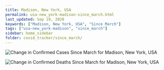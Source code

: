 ```yaml
---
title: Madison, New York, USA
permalink: usa-new_york-madison-since_march.html
last_updated: Sep 19, 2020
keywords: ["Madison, New York, USA", "Since March"]
tags: ["usa-new_york-madison", "since_march"]
sidebar: home_sidebar
folder: covid_tracker/since_march/
---
```


![Change in Confirmed Cases Since March for Madison, New York, USA](images/graphs/usa-new_york-madison-delta_confirmed-since_march_graph.png)

![Change in Confirmed Deaths Since March for Madison, New York, USA](images/graphs/usa-new_york-madison-delta_deaths-since_march_graph.png)
